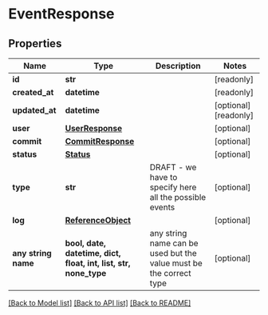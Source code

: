 # EventResponse


## Properties
Name | Type | Description | Notes
------------ | ------------- | ------------- | -------------
**id** | **str** |  | [readonly] 
**created_at** | **datetime** |  | [readonly] 
**updated_at** | **datetime** |  | [optional] [readonly] 
**user** | [**UserResponse**](UserResponse.md) |  | [optional] 
**commit** | [**CommitResponse**](CommitResponse.md) |  | [optional] 
**status** | [**Status**](Status.md) |  | [optional] 
**type** | **str** | DRAFT - we have to specify here all the possible events | [optional] 
**log** | [**ReferenceObject**](ReferenceObject.md) |  | [optional] 
**any string name** | **bool, date, datetime, dict, float, int, list, str, none_type** | any string name can be used but the value must be the correct type | [optional]

[[Back to Model list]](../README.md#documentation-for-models) [[Back to API list]](../README.md#documentation-for-api-endpoints) [[Back to README]](../README.md)


